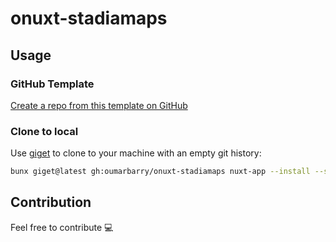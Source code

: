 # onuxt-stadiamaps

## Usage

### GitHub Template

[Create a repo from this template on GitHub](https://github.com/oumarbarry/onuxt-stadiamaps/generate)

### Clone to local

Use [giget](https://github.com/unjs/giget) to clone to your machine with an empty git history:

```bash
bunx giget@latest gh:oumarbarry/onuxt-stadiamaps nuxt-app --install --shell
```

## Contribution

Feel free to contribute 💻
